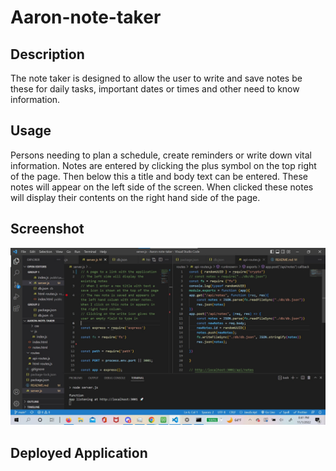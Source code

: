 # Aaron-note-taker

## Description

The note taker is designed to allow the user to write and save notes be these for daily tasks, important dates or times and other need to know information.

## Usage

Persons needing to plan a schedule, create reminders or write down vital information. Notes are entered by clicking the plus symbol on the top right of the page. Then below this a title and body text can be entered. These notes will appear on the left side of the screen. When clicked these notes will display their contents on the right hand side of the page.

## Screenshot
<img src = "public/assets/Aaron note taker.jpg">


## Deployed Application